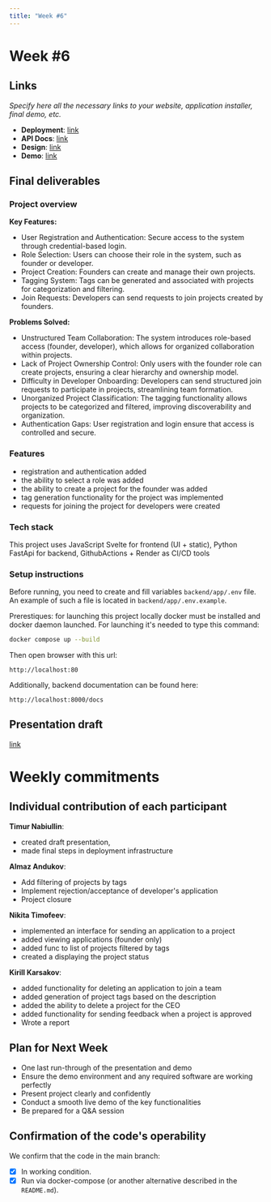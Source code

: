 ```yaml
---
title: "Week #6"
---
```


# **Week #6**

## Links

*Specify here all the necessary links to your website, application installer, final demo, etc.*

- **Deployment**: [link](https://projector-1.onrender.com)
- **API Docs**: [link](https://projector-bp8n.onrender.com/docs)
- **Design**: [link](https://github.com/IU-Capstone-Project-2025/ProjectOR/blob/main/docs/design/low-fi.fig)
- **Demo**: [link](https://github.com/IU-Capstone-Project-2025/ProjectOR/blob/main/docs/design)

## Final deliverables

### Project overview

**Key Features:**
- User Registration and Authentication: Secure access to the system through credential-based login.
- Role Selection: Users can choose their role in the system, such as founder or developer.
- Project Creation: Founders can create and manage their own projects.
- Tagging System: Tags can be generated and associated with projects for categorization and filtering.
- Join Requests: Developers can send requests to join projects created by founders.

**Problems Solved:**
- Unstructured Team Collaboration: The system introduces role-based access (founder, developer), which allows for organized collaboration within projects.
- Lack of Project Ownership Control: Only users with the founder role can create projects, ensuring a clear hierarchy and ownership model.
- Difficulty in Developer Onboarding: Developers can send structured join requests to participate in projects, streamlining team formation.
- Unorganized Project Classification: The tagging functionality allows projects to be categorized and filtered, improving discoverability and organization.
- Authentication Gaps: User registration and login ensure that access is controlled and secure.

### Features

- registration and authentication added
- the ability to select a role was added
- the ability to create a project for the founder was added
- tag generation functionality for the project was implemented
- requests for joining the project for developers were created

### Tech stack

This project uses JavaScript Svelte for frontend (UI + static), Python FastApi for backend, GithubActions + Render as CI/CD tools

### Setup instructions

Before running, you need to create and fill variables `backend/app/.env` file. An example of such a file is located in `backend/app/.env.example`. 

Prerestiques: for launching this project locally docker must be installed and docker daemon launched. For launching it's needed to type this command:

```bash
docker compose up --build
```
Then open browser with this url:

```
http://localhost:80
```

Additionally, backend documentation can be found here:

```
http://localhost:8000/docs
```

## Presentation draft

[link](https://github.com/IU-Capstone-Project-2025/ProjectOR/blob/main/docs/ProjectOr.pdf)

# Weekly commitments

## Individual contribution of each participant

**Timur Nabiullin**: 
- created draft presentation,
- made final steps in deployment infrastructure

**Almaz Andukov**:
- Add filtering of projects by tags
- Implement rejection/acceptance of developer's application
- Project closure

**Nikita Timofeev**:
- implemented an interface for sending an application to a project
- added viewing applications (founder only)
- added func to list of projects filtered by tags
- created a displaying the project status

**Kirill Karsakov**: 
- added functionality for deleting an application to join a team
- added generation of project tags based on the description
- added the ability to delete a project for the CEO
- added functionality for sending feedback when a project is approved
- Wrote a report

## Plan for Next Week

- One last run-through of the presentation and demo
- Ensure the demo environment and any required software are working perfectly
- Present project clearly and confidently
- Conduct a smooth live demo of the key functionalities
- Be prepared for a Q&A session

## Confirmation of the code's operability

We confirm that the code in the main branch:
- [x] In working condition.
- [x] Run via docker-compose (or another alternative described in the `README.md`).